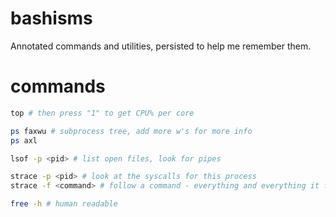# bashisms

Annotated commands and utilities, persisted to help me remember them.

# commands

```bash
top # then press "1" to get CPU% per core

ps faxwu # subprocess tree, add more w's for more info
ps axl

lsof -p <pid> # list open files, look for pipes

strace -p <pid> # look at the syscalls for this process
strace -f <command> # follow a command - everything and everything it forks

free -h # human readable
```
